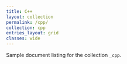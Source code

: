 ```yaml
---
title: C++
layout: collection
permalink: /cpp/
collection: cpp
entries_layout: grid
classes: wide
---
```


Sample document listing for the collection `_cpp`.
